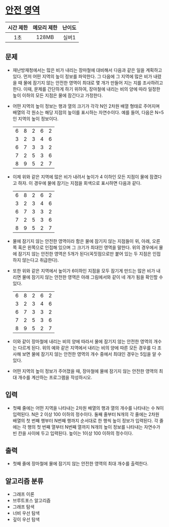# [안전 영역](https://www.acmicpc.net/problem/2468)

| 시간 제한 | 메모리 제한 | 난이도 |
| :-------: | :---------: | :----: |
|    1초    |    128MB    | 실버1  |

## 문제

- 재난방재청에서는 많은 비가 내리는 장마철에 대비해서 다음과 같은 일을 계획하고 있다. 먼저 어떤 지역의 높이 정보를 파악한다. 그 다음에 그 지역에 많은 비가 내렸을 때 물에 잠기지 않는 안전한 영역이 최대로 몇 개가 만들어 지는 지를 조사하려고 한다. 이때, 문제를 간단하게 하기 위하여, 장마철에 내리는 비의 양에 따라 일정한 높이 이하의 모든 지점은 물에 잠긴다고 가정한다.

- 어떤 지역의 높이 정보는 행과 열의 크기가 각각 N인 2차원 배열 형태로 주어지며 배열의 각 원소는 해당 지점의 높이를 표시하는 자연수이다. 예를 들어, 다음은 N=5인 지역의 높이 정보이다.

  |     |     |     |     |     |
  | :-: | :-: | :-: | :-: | :-: |
  |  6  |  8  |  2  |  6  |  2  |
  |  3  |  2  |  3  |  4  |  6  |
  |  6  |  7  |  3  |  3  |  2  |
  |  7  |  2  |  5  |  3  |  6  |
  |  8  |  9  |  5  |  2  |  7  |

- 이제 위와 같은 지역에 많은 비가 내려서 높이가 4 이하인 모든 지점이 물에 잠겼다고 하자. 이 경우에 물에 잠기는 지점을 회색으로 표시하면 다음과 같다.

  |     |     |     |     |     |
  | :-: | :-: | :-: | :-: | :-: |
  |  6  |  8  |  2  |  6  |  2  |
  |  3  |  2  |  3  |  4  |  6  |
  |  6  |  7  |  3  |  3  |  2  |
  |  7  |  2  |  5  |  3  |  6  |
  |  8  |  9  |  5  |  2  |  7  |

- 물에 잠기지 않는 안전한 영역이라 함은 물에 잠기지 않는 지점들이 위, 아래, 오른쪽 혹은 왼쪽으로 인접해 있으며 그 크기가 최대인 영역을 말한다. 위의 경우에서 물에 잠기지 않는 안전한 영역은 5개가 된다(꼭짓점으로만 붙어 있는 두 지점은 인접하지 않는다고 취급한다).

- 또한 위와 같은 지역에서 높이가 6이하인 지점을 모두 잠기게 만드는 많은 비가 내리면 물에 잠기지 않는 안전한 영역은 아래 그림에서와 같이 네 개가 됨을 확인할 수 있다.

  |     |     |     |     |     |
  | :-: | :-: | :-: | :-: | :-: |
  |  6  |  8  |  2  |  6  |  2  |
  |  3  |  2  |  3  |  4  |  6  |
  |  6  |  7  |  3  |  3  |  2  |
  |  7  |  2  |  5  |  3  |  6  |
  |  8  |  9  |  5  |  2  |  7  |

- 이와 같이 장마철에 내리는 비의 양에 따라서 물에 잠기지 않는 안전한 영역의 개수는 다르게 된다. 위의 예와 같은 지역에서 내리는 비의 양에 따른 모든 경우를 다 조사해 보면 물에 잠기지 않는 안전한 영역의 개수 중에서 최대인 경우는 5임을 알 수 있다.

- 어떤 지역의 높이 정보가 주어졌을 때, 장마철에 물에 잠기지 않는 안전한 영역의 최대 개수를 계산하는 프로그램을 작성하시오.

## 입력

- 첫째 줄에는 어떤 지역을 나타내는 2차원 배열의 행과 열의 개수를 나타내는 수 N이 입력된다. N은 2 이상 100 이하의 정수이다. 둘째 줄부터 N개의 각 줄에는 2차원 배열의 첫 번째 행부터 N번째 행까지 순서대로 한 행씩 높이 정보가 입력된다. 각 줄에는 각 행의 첫 번째 열부터 N번째 열까지 N개의 높이 정보를 나타내는 자연수가 빈 칸을 사이에 두고 입력된다. 높이는 1이상 100 이하의 정수이다.

## 출력

- 첫째 줄에 장마철에 물에 잠기지 않는 안전한 영역의 최대 개수를 출력한다.

## 알고리즘 분류

- 그래프 이론
- 브루트포스 알고리즘
- 그래프 탐색
- 너비 우선 탐색
- 깊이 우선 탐색
